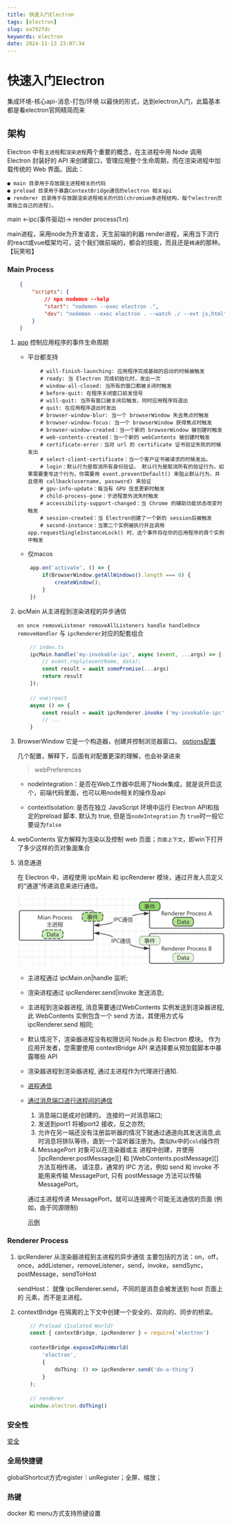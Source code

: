 ```yaml
---
title: 快速入门Electron
tags: [electron]
slug: ea792fdc
keywords: electron
date: 2024-11-13 23:07:34
---
```


# 快速入门Electron  

集成环境-核心api-消息-打包/环境
以最快的形式，达到electron入门，此篇基本都是看electron官网精简而来

## 架构

Electron 中有`主进程`和`渲染进程`两个重要的概念，在主进程中用 Node 调用 Electron 封装好的 API 来创建窗口，管理应用整个生命周期，而在渲染进程中加载传统的 Web 界面。因此：

    ● main 目录用于存放跟主进程相关的代码
    ● preload 目录用于暴露ContextBridge通信的electron 相关api
    ● renderer 目录用于存放跟渲染进程相关的代码(chromium多进程结构，每个electron页面独立自己的进程)。

main <-ipc(事件驱动)-> render process(1:n)


main进程，采用node为开发语言，天生前端的利器
render进程，采用当下流行的react或vue框架均可，这个我们做前端的，都会的技能，而且还是`精通`的那种。【玩笑啦】

### Main Process

```json
    {
        "scripts": {
            // npx nodemon --help
            "start": "nodemon --exec electron .",
            "dev": "nodemon --exec electron . --watch ./ --ext js,html"
        }
    }
```

1. [app]( https://www.electronjs.org/zh/docs/latest/api/app) 控制应用程序的事件生命周期

   - 平台都支持

       ```shell
           # will-finish-launching: 应用程序完成基础的启动的时候被触发
           # ready: 当 Electron 完成初始化时，发出一次
           # window-all-closed: 当所有的窗口都被关闭时触发
           # before-quit: 在程序关闭窗口前发信号
           # will-quit: 当所有窗口被关闭后触发，同时应用程序将退出
           # quit: 在应用程序退出时发出
           # browser-window-blur: 当一个 browserWindow 失去焦点时触发
           # browser-window-focus: 当一个 browserWindow 获得焦点时触发
           # browser-window-created：当一个新的 browserWindow 被创建时触发
           # web-contents-created：当一个新的 webContents 被创建时触发
           # certificate-error：当对 url 的 certificate 证书验证失败的时候发出
           # select-client-certificate：当一个客户证书被请求的时候发出。
           # login：默认行为是取消所有身份验证。 默认行为是取消所有的验证行为，如果需要重写这个行为，你需要用 event.preventDefault() 来阻止默认行为，并且使用 callback(username, password) 来验证
           # gpu-info-update：每当有 GPU 信息更新时触发
           # child-process-gone：子进程意外消失时触发
           # accessibility-support-changed：当 Chrome 的辅助功能状态改变时触发
           # session-created：当 Electron创建了一个新的 session后被触发
           # second-instance：当第二个实例被执行并且调用 app.requestSingleInstanceLock() 时，这个事件将在你的应用程序的首个实例中触发
       ```

   - 仅macos
    
    ```ts 
        app.on('activate', () => {
            if(BrowserWindow.getAllWindows().length === 0) {
                createWindow();
            }
        })
    ```



2. ipcMain 从主进程到渲染进程的异步通信
    
    `on once removeListener removeAllListeners
    handle handleOnce removeHandler` 与 `ipcRenderer`对应的配套组合

    ```ts
        // index.ts
        ipcMain.handle('my-invokable-ipc', async (event, ...args) => {
            // event.reply(eventName, data);
            const result = await somePromise(...args)
            return result
        });

        // vue|react
        async () => {
            const result = await ipcRenderer.invoke ('my-invokable-ipc', arg1, arg2)
            // ...
        }
    ```

3. BrowserWindow 
   它是一个构造器，创建并控制浏览器窗口。 [options配置](https://www.electronjs.org/zh/docs/latest/api/browser-window#new-browserwindowoptions)

    几个配置，解释下，后面有对配置更深的理解，也会补录进来

    > webPreferences  
      - nodeIntegration：是否在Web工作器中启用了Node集成，就是说开启这个，前端代码里面，也可以用node相关的操作及api 
      
      - contextIsolation: 是否在独立 JavaScript 环境中运行 Electron API和指定的preload 脚本. 默认为 true, 但是当`nodeIntegration` 为 `true`时一般它要设为`false`

4. webContents
   官方解释为渲染以及控制 web 页面；`页面上下文`，即win下打开了多少这样的页对象面集合

5. 消息通道

    在 Electron 中，进程使用 ipcMain 和 ipcRenderer 模块，通过开发人员定义的“通道”传递消息来进行通信。 

    ![消息模型](image-1.png)

    - 主进程通过 ipcMain.on|handle 监听;
    - 渲染进程通过 ipcRenderer.send|invoke 发送消息;
    - 主进程到渲染器进程, 消息需要通过WebContents 实例发送到渲染器进程,此 WebContents 实例包含一个 send 方法，其使用方式与 ipcRenderer.send 相同;
    - 默认情况下，渲染器进程没有权限访问 Node.js 和 Electron 模块。 作为应用开发者，您需要使用 contextBridge API 来选择要从预加载脚本中暴露哪些 API
    - 渲染器进程到渲染器进程, 通过主进程作为代理进行通知.
    - [进程通信](https://www.electronjs.org/zh/docs/latest/tutorial/ipc)

    - [通过消息端口进行进程间的通信](https://www.electronjs.org/zh/docs/latest/tutorial/message-ports)
        
        1. 消息端口是成对创建的。 连接的一对消息端口;
        2. 发送到port1 将被port2 接收，反之亦然;
        3. 允许在另一端还没有注册监听器的情况下就通过通道向其发送消息,此时消息将排队等待，直到一个监听器注册为。类似`Rx`中的`cold`操作符
        4. MessagePort 对象可以在渲染器或主 进程中创建，并使用 [ipcRenderer.postMessage][] 和 [WebContents.postMessage][] 方法互相传递。 请注意，通常的 IPC 方法，例如 send 和 invoke 不能用来传输 MessagePort, 只有 postMessage 方法可以传输 MessagePort。

        通过主进程传递 MessagePort，就可以连接两个可能无法通信的页面 (例如，由于同源限制)

        [示例](https://www.electronjs.org/zh/docs/latest/tutorial/message-ports#%E5%AE%9E%E4%BE%8B%E4%BD%BF%E7%94%A8)


### Renderer Process

1. ipcRenderer
    从渲染器进程到主进程的异步通信
    主要包括的方法：on，off，once，addListener，removeListener，send，invoke，sendSync，postMessage，sendToHost

    sendHost： 就像 ipcRenderer.send，不同的是消息会被发送到 host 页面上的 <webview> 元素，而不是主进程。

2. contextBridge
    在隔离的上下文中创建一个安全的、双向的、同步的桥梁。

    ```ts
        // Preload (Isolated World)
        const { contextBridge, ipcRenderer } = require('electron')

        contextBridge.exposeInMainWorld(
            'electron',
            {
                doThing: () => ipcRenderer.send('do-a-thing')
            }
        );

        // renderer
        window.electron.doThing()
    ```



### 安全性

[安全](https://www.electronjs.org/zh/docs/latest/tutorial/security)

### 全局快捷键

globalShortcut方式register｜unRegister；全屏、缩放；

### 热键

docker 和 menu方式支持热键设置
